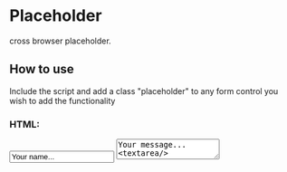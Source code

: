 Placeholder
============

cross browser placeholder.

How to use
---------------------

Include the script and add a class "placeholder" to any form control you wish to add the functionality

### HTML:

	
<input type="text" class="placeholder" value="Your name..."/>
<textarea class="placeholder">Your message...<textarea/>

you can also add the functionality manually by calling the method *autoempty* on an element like this
	 
### Javascript:

	var name = $(form.name);
	
	//the current value of name will be used as the placeholder
	name.autoempty();

